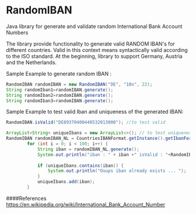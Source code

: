 # RandomIBAN
Java library for generate and validate random International Bank Account Numbers 

The library provide functionality to generate valid RANDOM IBAN's for different countries. Valid in this context means syntactically valid according to the ISO standard. At the beginning, library to support Germany, Austria and the Netherlands.

Sample Example to generate random IBAN :
```java
RandomIBAN randomIBAN = new RandomIBAN("DE", "18n", 22);
String randomIban1=randomIBAN.generate(); 
String randomIban2=randomIBAN.generate();
String randomIban3=randomIBAN.generate();
```

Sample Example to test valid Iban and uniqueness of the generated IBAN: 
```java
RandomIBAN.isValid("DE89370400440532013000"); //to test valid

ArrayList<String> uniqueIbans = new ArrayList<>(); // to test uniqueness random iban
RandomIBAN randomIBAN_NL = CountriesIBANFormat.getInstance().getIbanFormatByCountry("NL");
        for (int i = 0; i < 100; i++) {
            String iban = randomIBAN_NL.generate();
            System.out.println("iban : " + iban +" isValid : "+RandomIBAN.isValid(iban));
            
            if (uniqueIbans.contains(iban)) {
                System.out.println("Ouups iban already exists ... ");
            }
            uniqueIbans.add(iban);
        }
```
####References
https://en.wikipedia.org/wiki/International_Bank_Account_Number

